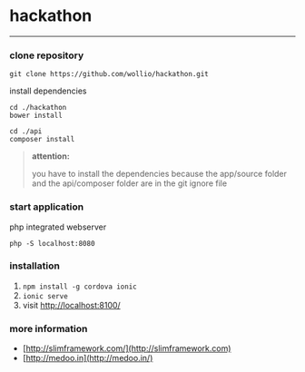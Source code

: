 # hackathon

----------

### clone repository

	git clone https://github.com/wollio/hackathon.git

install dependencies

	cd ./hackathon
	bower install
	
	cd ./api
	composer install


> **attention:**
> 
> you have to install the dependencies because the app/source folder
> and the api/composer folder are in the git ignore file

### start application

php integrated webserver

	php -S localhost:8080


### installation

1. <code>npm install -g cordova ionic</code>
2. <code>ionic serve</code>
3. visit <a href="http://localhost:8100/">http://localhost:8100/</a>


### more information

* [http://slimframework.com/](http://slimframework.com)
* [http://medoo.in](http://medoo.in/)
